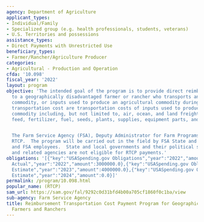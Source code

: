 ```yaml
---
agency: Department of Agriculture
applicant_types:
- Individual/Family
- Specialized group (e.g. health professionals, students, veterans)
- U.S. Territories and possessions
assistance_types:
- Direct Payments with Unrestricted Use
beneficiary_types:
- Farmer/Rancher/Agriculture Producer
categories:
- Agricultural - Production and Operation
cfda: '10.098'
fiscal_year: '2022'
layout: program
objective: 'The intended goal of the program is to provide direct reimbursement payments
  to a geographically disadvantaged farmer or rancher who transports an agricultural
  commodity, or inputs used to produce an agricultural commodity during a fiscal year.  Input
  transportation cost are transportation costs of inputs used to produce an agricultural
  commodity including, but not limited to, air, ocean, and land freight of chemicals,
  feed, fertilizer, fuel, seeds, plants, supplies, equipment parts, and other inputs.


  The Farm Service Agency (FSA), Deputy Administrator for Farm Programs (DAFP) administers
  RTCP.  The program will be carried out in the field by FSA State and county committee
  and FSA employees.  State and local governments and their political subdivisions
  and related agencies are not eligible for RTCP payments.'
obligations: '[{"key":"USASpending.gov Obligations","year":"2022","amount":20114.07},{"key":"SAM.gov
  Actual","year":"2022","amount":3000000.0},{"key":"USASpending.gov Obligations","year":"2023","amount":2886839.36},{"key":"SAM.gov
  Estimate","year":"2023","amount":4000000.0},{"key":"USASpending.gov Obligations","year":"2024","amount":0.0},{"key":"SAM.gov
  Estimate","year":"2024","amount":0.0}]'
permalink: /program/10.098.html
popular_name: (RTCP)
sam_url: https://sam.gov/fal/9292c0d31bfd4b00a705cf1860f0c1ba/view
sub-agency: Farm Service Agency
title: Reimbursement Transportation Cost Payment Program for Geographically Disadvantaged
  Farmers and Ranchers
---
```

